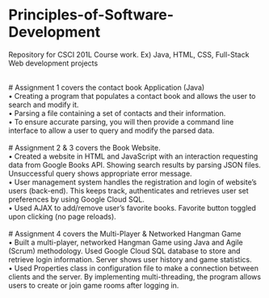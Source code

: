 # Principles-of-Software-Development
Repository for CSCI 201L Course work. Ex) Java, HTML, CSS, Full-Stack Web development projects

<br />
# Assignment 1 covers the contact book Application (Java)
<br/>
•	Creating a program that populates a contact book and allows the user to search and modify it.<br />
•	Parsing a file containing a set of contacts and their information.<br />
•	To ensure accurate parsing, you will then provide a command line interface to allow a user to query and modify the parsed data.<br />
<br />
# Assignment 2 & 3 covers the Book Website.<br />
•	Created a website in HTML and JavaScript with an interaction requesting data from Google Books API. Showing search results by parsing JSON files. Unsuccessful query shows appropriate error message. <br />
•	User management system handles the registration and login of website’s users (back-end). This keeps track, authenticates and retrieves user set preferences by using Google Cloud SQL.<br />
•	Used AJAX to add/remove user’s favorite books. Favorite button toggled upon clicking (no page reloads).
<br />
<br />
# Assignment 4 covers the Multi-Player & Networked Hangman Game <br />
• Built a multi-player, networked Hangman Game using Java and Agile (Scrum) methodology. Used Google Cloud SQL
database to store and retrieve login information. Server shows user history and game statistics.<br />
• Used Properties class in configuration file to make a connection between clients and the server. By implementing
multi-threading, the program allows users to create or join game rooms after logging in.<br />
